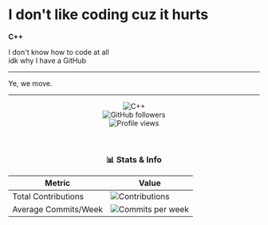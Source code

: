 # I don't like coding cuz it hurts

**C++**

I don't know how to code at all  
idk why I have a GitHub

---

Ye, we move.

---

<div align="center">

![C++](https://img.shields.io/badge/-C++-00599C?style=for-the-badge&logo=c%2B%2B&logoColor=white)  
![GitHub followers](https://img.shields.io/github/followers/Robot4life?style=for-the-badge&logo=github&logoColor=white)  
![Profile views](https://komarev.com/ghpvc/?username=Robot4life&style=for-the-badge)  

<br>

### 📊 Stats & Info

| Metric               | Value                                |
|----------------------|------------------------------------|
| Total Contributions  | ![Contributions](https://img.shields.io/github/commit-activity/y/Robot4life?style=flat-square) |
| Average Commits/Week | ![Commits per week](https://img.shields.io/github/commit-activity/m/Robot4life?style=flat-square) |

</div>
